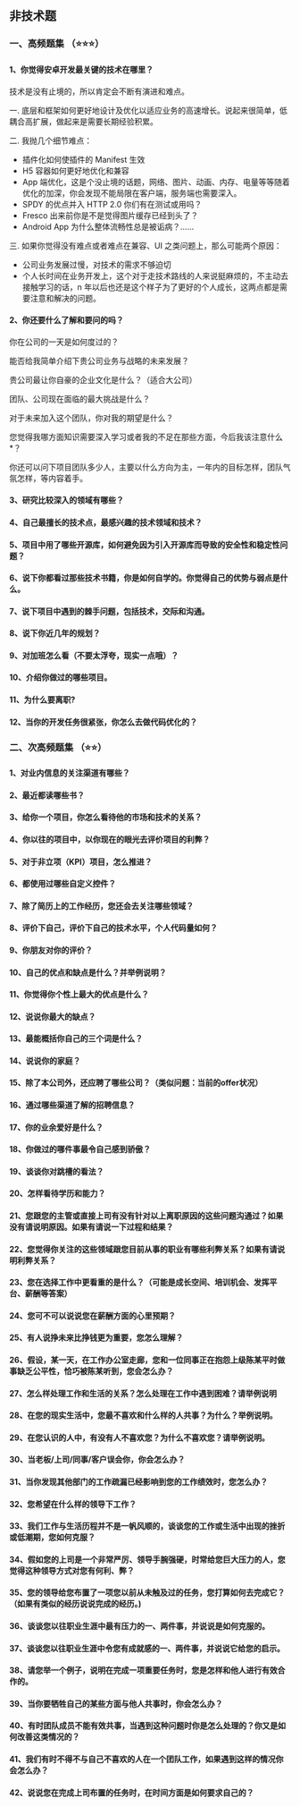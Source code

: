 ## 非技术题

### 一、高频题集 （⭐⭐⭐）

#### 1、你觉得安卓开发最关键的技术在哪里？

技术是没有止境的，所以肯定会不断有演进和难点。

一. 底层和框架如何更好地设计及优化以适应业务的高速增长。说起来很简单，低耦合高扩展，做起来是需要长期经验积累。

二. 我抛几个细节难点：

- 插件化如何使插件的 Manifest 生效
- H5 容器如何更好地优化和兼容
- App 端优化，这是个没止境的话题，网络、图片、动画、内存、电量等等随着优化的加深，你会发现不能局限在客户端，服务端也需要深入。
- SPDY 的优点并入 HTTP 2.0 你们有在测试或用吗？
- Fresco 出来前你是不是觉得图片缓存已经到头了？
- Android App 为什么整体流畅性总是被诟病？……

三. 如果你觉得没有难点或者难点在兼容、UI 之类问题上，那么可能两个原因：

- 公司业务发展过慢，对技术的需求不够迫切
- 个人长时间在业务开发上，这个对于走技术路线的人来说挺麻烦的，不主动去接触学习的话，n 年以后也还是这个样子为了更好的个人成长，这两点都是需要注意和解决的问题。

#### 2、你还要什么了解和要问的吗？

你在公司的一天是如何度过的？

能否给我简单介绍下贵公司业务与战略的未来发展？

贵公司最让你自豪的企业文化是什么？（适合大公司）

团队、公司现在面临的最大挑战是什么？

对于未来加入这个团队，你对我的期望是什么？

您觉得我哪方面知识需要深入学习或者我的不足在那些方面，今后我该注意什么*？

你还可以问下项目团队多少人，主要以什么方向为主，一年内的目标怎样，团队气氛怎样，等内容着手。

#### 3、研究比较深入的领域有哪些？

#### 4、自己最擅长的技术点，最感兴趣的技术领域和技术？

#### 5、项目中用了哪些开源库，如何避免因为引入开源库而导致的安全性和稳定性问题？

#### 6、说下你都看过那些技术书籍，你是如何自学的。你觉得自己的优势与弱点是什么。

#### 7、说下项目中遇到的棘手问题，包括技术，交际和沟通。

#### 8、说下你近几年的规划？

#### 9、对加班怎么看（不要太浮夸，现实一点哦）？

#### 10、介绍你做过的哪些项目。

#### 11、为什么要离职?

#### 12、当你的开发任务很紧张，你怎么去做代码优化的？


### 二、次高频题集 （⭐⭐）

#### 1、对业内信息的关注渠道有哪些？
 
#### 2、最近都读哪些书？

#### 3、给你一个项目，你怎么看待他的市场和技术的关系？

#### 4、你以往的项目中，以你现在的眼光去评价项目的利弊？

#### 5、对于非立项（KPI）项目，怎么推进？

#### 6、都使用过哪些自定义控件？

#### 7、除了简历上的工作经历，您还会去关注哪些领域？

#### 8、评价下自己，评价下自己的技术水平，个人代码量如何？

#### 9、你朋友对你的评价？

#### 10、自己的优点和缺点是什么？并举例说明？

#### 11、你觉得你个性上最大的优点是什么？

#### 12、说说你最大的缺点？

#### 13、最能概括你自己的三个词是什么？

#### 14、说说你的家庭？

#### 15、除了本公司外，还应聘了哪些公司？（类似问题：当前的offer状况）

#### 16、通过哪些渠道了解的招聘信息？

#### 17、你的业余爱好是什么？

#### 18、你做过的哪件事最令自己感到骄傲？

#### 19、谈谈你对跳槽的看法？

#### 20、怎样看待学历和能力？

#### 21、您跟您的主管或直接上司有没有针对以上离职原因的这些问题沟通过？如果没有请说明原因。如果有请说一下过程和结果？

#### 22、您觉得你关注的这些领域跟您目前从事的职业有哪些利弊关系？如果有请说明利弊关系？

#### 23、您在选择工作中更看重的是什么？（可能是成长空间、培训机会、发挥平台、薪酬等答案）

#### 24、您可不可以说说您在薪酬方面的心里预期？

#### 25、有人说挣未来比挣钱更为重要，您怎么理解？

#### 26、假设，某一天，在工作办公室走廊，您和一位同事正在抱怨上级陈某平时做事缺乏公平性，恰巧被陈某听到，您会怎么办？

#### 27、怎么样处理工作和生活的关系？怎么处理在工作中遇到困难？请举例说明

#### 28、在您的现实生活中，您最不喜欢和什么样的人共事？为什么？举例说明。

#### 29、在您认识的人中，有没有人不喜欢您？为什么不喜欢您？请举例说明。

#### 30、当老板/上司/同事/客户误会你，你会怎么办？

#### 31、当你发现其他部门的工作疏漏已经影响到您的工作绩效时，您怎么办？

#### 32、您希望在什么样的领导下工作？

#### 33、我们工作与生活历程并不是一帆风顺的，谈谈您的工作或生活中出现的挫折或低潮期，您如何克服？

#### 34、假如您的上司是一个非常严厉、领导手腕强硬，时常给您巨大压力的人，您觉得这种领导方式对您有何利、弊？

#### 35、您的领导给您布置了一项您以前从未触及过的任务，您打算如何去完成它？（如果有类似的经历说说完成的经历。)

#### 36、谈谈您以往职业生涯中最有压力的一、两件事，并说说是如何克服的。

#### 37、谈谈您以往职业生涯中令您有成就感的一、两件事，并说说它给您的启示。

#### 38、请您举一个例子，说明在完成一项重要任务时，您是怎样和他人进行有效合作的。

#### 39、当你要牺牲自己的某些方面与他人共事时，你会怎么办？

#### 40、有时团队成员不能有效共事，当遇到这种问题时你是怎么处理的？你又是如何改善这类情况的？

#### 41、我们有时不得不与自己不喜欢的人在一个团队工作，如果遇到这样的情况你会怎么办？

#### 42、说说您在完成上司布置的任务时，在时间方面是如何要求自己的？







